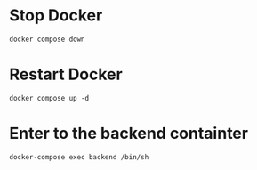 # Stop Docker
```
docker compose down
```

# Restart Docker
```
docker compose up -d
``` 

# Enter to the backend containter
```
docker-compose exec backend /bin/sh
```